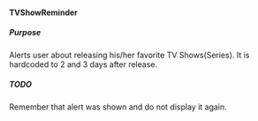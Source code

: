 #### TVShowReminder

##### Purpose
Alerts user about releasing his/her favorite TV Shows(Series). It is hardcoded to 2 and 3 days after release.  

##### TODO
Remember that alert was shown and do not display it again.
